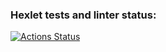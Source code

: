 ### Hexlet tests and linter status:
[![Actions Status](https://github.com/DimRux/frontend-project-12/actions/workflows/hexlet-check.yml/badge.svg)](https://github.com/DimRux/frontend-project-12/actions)